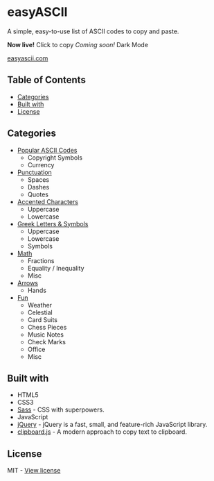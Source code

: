 # easyASCII

A simple, easy-to-use list of ASCII codes to copy and paste.

**Now live!** Click to copy
*Coming soon!* Dark Mode

[easyascii.com](https://easyascii.com)

## Table of Contents

 - [Categories](#categories)
 - [Built with](#built-with)
 - [License](#license)

## Categories

- [Popular ASCII Codes](https://easyascii.com/#popular)
  - Copyright Symbols 
  - Currency
- [Punctuation](https://easyascii.com/#punctuation)
  - Spaces
  - Dashes
  - Quotes
- [Accented Characters](https://easyascii.com/#accent)
  - Uppercase
  - Lowercase
- [Greek Letters & Symbols](https://easyascii.com/#greek)
  - Uppercase
  - Lowercase
  - Symbols
- [Math](https://easyascii.com/#math)
  - Fractions
  - Equality / Inequality
  - Misc
- [Arrows](https://easyascii.com/#arrows)
  - Hands
- [Fun](https://easyascii.com/#fun)
  - Weather
  - Celestial
  - Card Suits
  - Chess Pieces
  - Music Notes
  - Check Marks
  - Office
  - Misc

## Built with

- HTML5
- CSS3
- [Sass](https://sass-lang.com) - CSS with superpowers.
- JavaScript
- [jQuery](https://jquery.com) - jQuery is a fast, small, and feature-rich JavaScript library.
- [clipboard.js](https://clipboardjs.com/) - A modern approach to copy text to clipboard.


## License 

MIT - [View license](https://github.com/kelbyhawn/easy-ascii/blob/master/LICENSE)
